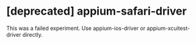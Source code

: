 [deprecated] appium-safari-driver
===================

This was a failed experiment. Use appium-ios-driver or appium-xcuitest-driver directly.

